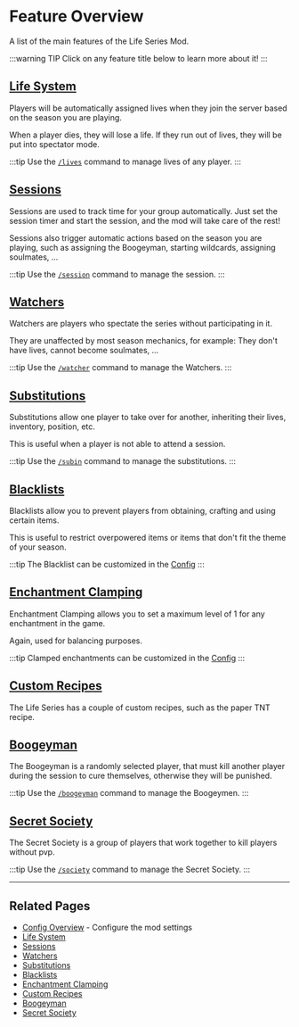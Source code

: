 # Feature Overview

A list of the main features of the Life Series Mod.

:::warning TIP
Click on any feature title below to learn more about it!
:::

## [Life System](/features/life-system)

Players will be automatically assigned lives when they join the server based on the season you are playing.

When a player dies, they will lose a life. If they run out of lives, they will be put into spectator mode.

:::tip
Use the [`/lives`](/commands/detailed/lives) command to manage lives of any player.
:::

## [Sessions](/features/session)

Sessions are used to track time for your group automatically. Just set the session timer and start the session, and the mod will take care of the rest!

Sessions also trigger automatic actions based on the season you are playing, such as assigning the Boogeyman, starting wildcards, assigning soulmates, ...

:::tip
Use the [`/session`](/commands/detailed/session) command to manage the session.
:::

## [Watchers](/features/watchers)

Watchers are players who spectate the series without participating in it.

They are unaffected by most season mechanics, for example: They don't have lives, cannot become soulmates, ...

:::tip
Use the [`/watcher`](/commands/detailed/watcher) command to manage the Watchers.
:::

## [Substitutions](/features/substitutions)

Substitutions allow one player to take over for another, inheriting their lives, inventory, position, etc.

This is useful when a player is not able to attend a session.

:::tip
Use the [`/subin`](/commands/detailed/subin) command to manage the substitutions.
:::

## [Blacklists](/features/blacklists)

Blacklists allow you to prevent players from obtaining, crafting and using certain items.

This is useful to restrict overpowered items or items that don't fit the theme of your season.

:::tip
The Blacklist can be customized in the [Config](/config/overview)
:::

## [Enchantment Clamping](/features/enchantment-clamping)

Enchantment Clamping allows you to set a maximum level of 1 for any enchantment in the game.

Again, used for balancing purposes.

:::tip
Clamped enchantments can be customized in the [Config](/config/overview)
:::

## [Custom Recipes](/features/custom-recipes)

The Life Series has a couple of custom recipes, such as the paper TNT recipe.

## [Boogeyman](/features/boogeyman)


The Boogeyman is a randomly selected player, that must kill another player during the session to cure themselves, otherwise they will be punished.

:::tip
Use the [`/boogeyman`](/commands/detailed/boogeyman) command to manage the Boogeymen.
:::

## [Secret Society](/features/secret-society)

The Secret Society is a group of players that work together to kill players without pvp.

:::tip
Use the [`/society`](/commands/detailed/society) command to manage the Secret Society.
:::

---

## Related Pages

- [Config Overview](/config/overview) - Configure the mod settings
- [Life System](/features/life-system)
- [Sessions](/features/session)
- [Watchers](/features/watchers)
- [Substitutions](/features/substitutions)
- [Blacklists](/features/blacklists)
- [Enchantment Clamping](/features/enchantment-clamping)
- [Custom Recipes](/features/custom-recipes)
- [Boogeyman](/features/boogeyman)
- [Secret Society](/features/secret-society)
